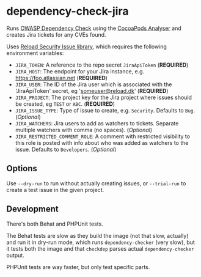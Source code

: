 # dependency-check-jira

Runs [OWASP Dependency
Check](https://www.owasp.org/index.php/OWASP_Dependency_Check) using
the [CocoaPods
Analyser](https://jeremylong.github.io/DependencyCheck/analyzers/cocoapods.html)
and creates Jira tickets for any CVEs found.

Uses [Reload Security Issue
library](https://github.com/reload/jira-security-issue), which
requires the following environment variables:

- `JIRA_TOKEN`: A reference to the repo secret `JiraApiToken` (**REQUIRED**)
- `JIRA_HOST`: The endpoint for your Jira instance, e.g. https://foo.atlassian.net (**REQUIRED**)
- `JIRA_USER`: The ID of the Jira user which is associated with the 'JiraApiToken' secret, eg 'someuser@reload.dk' (**REQUIRED**)
- `JIRA_PROJECT`: The project key for the Jira project where issues should be created, eg `TEST` or `ABC`. (**REQUIRED**)
- `JIRA_ISSUE_TYPE`: Type of issue to create, e.g. `Security`. Defaults to `Bug`. (*Optional*)
- `JIRA_WATCHERS`: Jira users to add as watchers to tickets. Separate
  multiple watchers with comma (no spaces). (*Optional*)
- `JIRA_RESTRICTED_COMMENT_ROLE`: A comment with restricted visibility
  to this role is posted with info about who was added as watchers to
  the issue. Defaults to `Developers`. (*Optional*)

## Options

Use `--dry-run` to run without actually creating issues, or
`--trial-run` to create a test issue in the given project.

## Development

There's both Behat and PHPUnit tests.

The Behat tests are slow as they build the image (not that slow,
actually) and run it in dry-run mode, which runs `dependency-checker`
(very slow), but it tests both the image and that `checkdep` parses
actual `dependency-checker` output.

PHPUnit tests are way faster, but only test specific parts.
